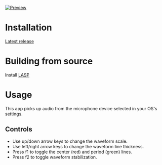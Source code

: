 [![Preview](https://img.youtube.com/vi/b6NJmzAMD6g/maxresdefault.jpg)](https://youtu.be/b6NJmzAMD6g)

# Installation

[Latest release](https://github.com/tt0fu/Visualizer/releases/latest)

# Building from source

Install [LASP](https://github.com/keijiro/Lasp)

# Usage

This app picks up audio from the microphone device selected in your OS's settings.

## Controls

- Use up/down arrow keys to change the waveform scale.
- Use left/right arrow keys to change the waveform line thickness.
- Press f1 to toggle the center (red) and period (green) lines.
- Press f2 to toggle waveform stabilization.
